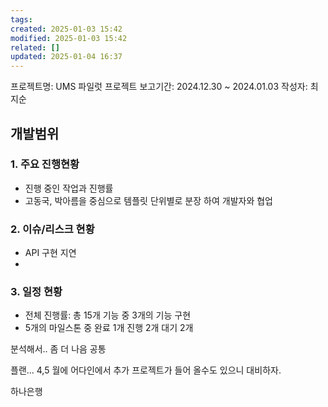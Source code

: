 ```yaml
---
tags: 
created: 2025-01-03 15:42
modified: 2025-01-03 15:42
related: []
updated: 2025-01-04 16:37
---
```

프로젝트명: UMS 파일럿 프로젝트
보고기간: 2024.12.30 ~ 2024.01.03
작성자: 최지순

## 개발범위

### 1. 주요 진행현황
   - 진행 중인 작업과 진행률
   - 고동국, 박아름을 중심으로 템플릿 단위별로 분장 하여 개발자와 협업

### 2. 이슈/리스크 현황
   - API 구현 지연
   - 

### 3. 일정 현황
   - 전체 진행률: 총 15개 기능 중 3개의 기능 구현
   - 5개의 마일스톤 중 완료 1개 진행 2개 대기 2개

분석해서.. 좀 더 나음 공통

플랜...  4,5 월에 어다인에서 추가 프로젝트가 들어 올수도 있으니 대비하자.

하나은행 




